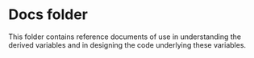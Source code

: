 # Docs folder
 This folder contains reference documents of use in understanding the derived variables and in designing the code underlying these variables.
